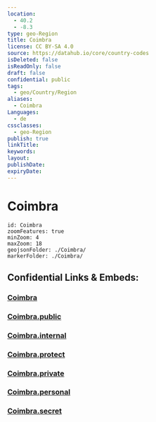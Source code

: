 ```yaml
---
location:
  - 40.2
  - -8.3
type: geo-Region
title: Coimbra
license: CC BY-SA 4.0
source: https://datahub.io/core/country-codes
isDeleted: false
isReadOnly: false
draft: false
confidential: public
tags:
  - geo/Country/Region
aliases:
  - Coimbra
Languages:
  - de
cssclasses:
  - geo-Region
publish: true
linkTitle:
keywords:
layout:
publishDate:
expiryDate:
---
```


# Coimbra

```leaflet
id: Coimbra
zoomFeatures: true 
minZoom: 4 
maxZoom: 18
geojsonFolder: ./Coimbra/
markerFolder: ./Coimbra/
```


## Confidential Links & Embeds: 

### [Coimbra](/_Standards/Earth/Continent/Europe/Europe~South/Portugal/Districts~Portugal/Coimbra.md) 

### [Coimbra.public](/_public/Earth/Continent/Europe/Europe~South/Portugal/Districts~Portugal/Coimbra.public.md) 

### [Coimbra.internal](/_internal/Earth/Continent/Europe/Europe~South/Portugal/Districts~Portugal/Coimbra.internal.md) 

### [Coimbra.protect](/_protect/Earth/Continent/Europe/Europe~South/Portugal/Districts~Portugal/Coimbra.protect.md) 

### [Coimbra.private](/_private/Earth/Continent/Europe/Europe~South/Portugal/Districts~Portugal/Coimbra.private.md) 

### [Coimbra.personal](/_personal/Earth/Continent/Europe/Europe~South/Portugal/Districts~Portugal/Coimbra.personal.md) 

### [Coimbra.secret](/_secret/Earth/Continent/Europe/Europe~South/Portugal/Districts~Portugal/Coimbra.secret.md)

